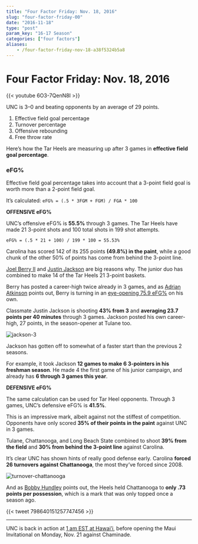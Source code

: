 ```yaml
---
title: "Four Factor Friday: Nov. 18, 2016"
slug: "four-factor-friday-00"
date: "2016-11-18"
type: "post"
param_key: "16-17 Season"
categories: ["four factors"]
aliases:
    - /four-factor-friday-nov-18-a38f5324b5a8
---
```


# Four Factor Friday: Nov. 18, 2016

{{< youtube 6O3-7QenN8I >}}

UNC is 3–0 and beating opponents by an average of 29 points.

1.  Effective field goal percentage
2.  Turnover percentage
3.  Offensive rebounding
4.  Free throw rate

Here’s how the Tar Heels are measuring up after 3 games in **effective field
goal percentage**.

### eFG%

Effective field goal percentage takes into account that a 3-point field goal is
worth more than a 2-point field goal.

It’s calculated: `eFG% = (.5 * 3FGM + FGM) / FGA * 100`

**OFFENSIVE eFG%**

UNC’s offensive eFG% is **55.5%** through 3 games. The Tar Heels have made 21
3-point shots and 100 total shots in 199 shot attempts.

`eFG% = (.5 * 21 + 100) / 199 * 100 = 55.53%`

Carolina has scored 142 of its 255 points **(49.8%) in the paint**, while a good
chunk of the other 50% of points has come from behind the 3-point line.

[Joel Berry II](http://www.sports-reference.com/cbb/players/joel-berry-1.html)
and [Justin
Jackson](http://www.sports-reference.com/cbb/players/justin-jackson-4.html) are
big reasons why. The junior duo has combined to make 14 of the Tar Heels 21
3-point baskets.

Berry has posted a career-high twice already in 3 games, and as [Adrian
Atkinson](https://twitter.com/FreeportKid) points out, Berry is turning in an
[eye-opening 75.9 eFG%](http://www.thesecondarybreak.us/?p=39) on his own.

Classmate Justin Jackson is shooting **43% from 3** and **averaging 23.7 points
per 40 minutes** through 3 games. Jackson posted his own career-high, 27 points,
in the season-opener at Tulane too.

![jackson-3](https://cdn-images-1.medium.com/max/1600/1*GnWoDCg80bu2pc0tDBE4gA.gif)

Jackson has gotten off to somewhat of a faster start than the previous 2
seasons.

For example, it took Jackson **12 games to make 6 3-pointers in his freshman
season**. He made 4 the first game of his junior campaign, and already has **6
through 3 games this year**.

**DEFENSIVE eFG%**

The same calculation can be used for Tar Heel opponents. Through 3 games, UNC’s
defensive eFG% is **41.5%**.

This is an impressive mark, albeit against not the stiffest of competition.
Opponents have only scored **35% of their points in the paint** against UNC in 3
games.

Tulane, Chattanooga, and Long Beach State combined to shoot **39% from the
field** and **30% from behind the 3-point line** against Carolina.

It’s clear UNC has shown hints of really good defense early. Carolina **forced
26 turnovers against Chattanooga**, the most they’ve forced since 2008.

![turnover-chattanooga](https://cdn-images-1.medium.com/max/1600/1*-FuXgT73IAeJyZjfJpVM6Q.gif)

And as [Bobby Hundley](https://twitter.com/bhundley) points out, the Heels held
Chattanooga to **only .73 points per possession**, which is a mark that was only
topped once a season ago.

{{< tweet 798640151257747456 >}}

*****

UNC is back in action at [1 am EST at Hawai’i](http://www.goheels.com/ViewArticle.dbml?DB_LANG=C&SITE=UNC&DB_OEM_ID=29700&ATCLID=211298096), before opening the Maui Invitational on Monday, Nov. 21 against Chaminade.

